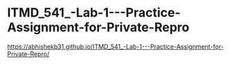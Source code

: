 # ITMD_541_-Lab-1---Practice-Assignment-for-Private-Repro
https://abhishekb31.github.io/ITMD_541_-Lab-1---Practice-Assignment-for-Private-Repro/
